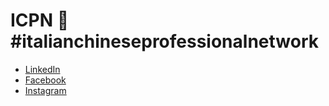 # ICPN 👋 #italianchineseprofessionalnetwork

* [LinkedIn](https://www.linkedin.com/company/icpn/)
* [Facebook](https://www.facebook.com/ICPN.official)
* [Instagram](https://www.instagram.com/icpn_official/?hl=it)

<!--
**ICPN/ICPN** is a ✨ _special_ ✨ repository because its `README.md` (this file) appears on your GitHub profile.

Here are some ideas to get you started:

- 🔭 I’m currently working on ...
- 🌱 I’m currently learning ...
- 👯 I’m looking to collaborate on ...
- 🤔 I’m looking for help with ...
- 💬 Ask me about ...
- 📫 How to reach me: ...
- 😄 Pronouns: ...
- ⚡ Fun fact: ...
-->
